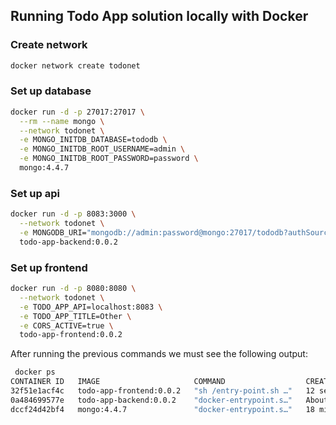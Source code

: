 ## Running Todo App solution locally with Docker

### Create network

```bash
docker network create todonet
```

### Set up database

```bash
docker run -d -p 27017:27017 \
  --rm --name mongo \
  --network todonet \
  -e MONGO_INITDB_DATABASE=tododb \
  -e MONGO_INITDB_ROOT_USERNAME=admin \
  -e MONGO_INITDB_ROOT_PASSWORD=password \
  mongo:4.4.7
```

### Set up api

```bash
docker run -d -p 8083:3000 \
  --network todonet \
  -e MONGODB_URI="mongodb://admin:password@mongo:27017/tododb?authSource=admin" \
  todo-app-backend:0.0.2
```

### Set up frontend

```bash
docker run -d -p 8080:8080 \
  --network todonet \
  -e TODO_APP_API=localhost:8083 \
  -e TODO_APP_TITLE=Other \
  -e CORS_ACTIVE=true \
  todo-app-frontend:0.0.2
```

After running the previous commands we must see the following output:

```bash
 docker ps
CONTAINER ID   IMAGE                     COMMAND                  CREATED              STATUS              PORTS                                               NAMES
32f51e1acf4c   todo-app-frontend:0.0.2   "sh /entry-point.sh …"   12 seconds ago       Up 11 seconds       80/tcp, 0.0.0.0:8080->8080/tcp, :::8080->8080/tcp   romantic_keller
0a484699577e   todo-app-backend:0.0.2    "docker-entrypoint.s…"   About a minute ago   Up About a minute   0.0.0.0:8083->3000/tcp, :::8083->3000/tcp           loving_mendeleev
dccf24d42bf4   mongo:4.4.7               "docker-entrypoint.s…"   18 minutes ago       Up 18 minutes       0.0.0.0:27017->27017/tcp, :::27017->27017/tcp       mongo
```